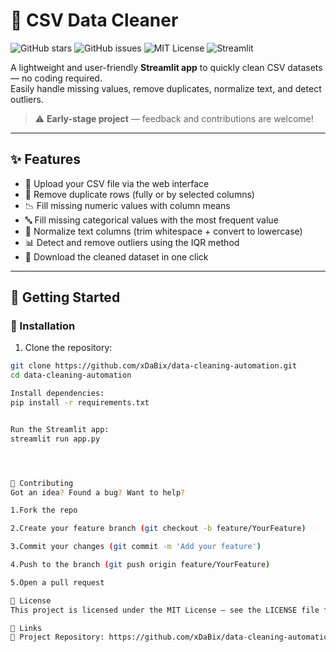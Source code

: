 # 🧼 CSV Data Cleaner

![GitHub stars](https://img.shields.io/github/stars/xDaBix/data-cleaning-automation?style=social)
![GitHub issues](https://img.shields.io/github/issues/xDaBix/data-cleaning-automation)
![MIT License](https://img.shields.io/badge/license-MIT-green)
![Streamlit](https://img.shields.io/badge/built%20with-Streamlit-orange)

A lightweight and user-friendly **Streamlit app** to quickly clean CSV datasets — no coding required.  
Easily handle missing values, remove duplicates, normalize text, and detect outliers.

> ⚠️ **Early-stage project** — feedback and contributions are welcome!

---

## ✨ Features

- 📂 Upload your CSV file via the web interface  
- 🔁 Remove duplicate rows (fully or by selected columns)  
- 📉 Fill missing numeric values with column means  
- 🔤 Fill missing categorical values with the most frequent value  
- 🧹 Normalize text columns (trim whitespace + convert to lowercase)  
- 📊 Detect and remove outliers using the IQR method  
- 💾 Download the cleaned dataset in one click  

---

## 🚀 Getting Started

### 🔧 Installation

1. Clone the repository:

```bash
git clone https://github.com/xDaBix/data-cleaning-automation.git
cd data-cleaning-automation

Install dependencies:
pip install -r requirements.txt


Run the Streamlit app:
streamlit run app.py




🤝 Contributing
Got an idea? Found a bug? Want to help?

1.Fork the repo

2.Create your feature branch (git checkout -b feature/YourFeature)

3.Commit your changes (git commit -m 'Add your feature')

4.Push to the branch (git push origin feature/YourFeature)

5.Open a pull request

📄 License
This project is licensed under the MIT License — see the LICENSE file for details.

🔗 Links
🔧 Project Repository: https://github.com/xDaBix/data-cleaning-automation
